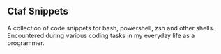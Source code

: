 ## Ctaf Snippets
A collection of code snippets for bash, powershell, zsh and other shells. Encountered during various coding tasks in my everyday life as a programmer.
